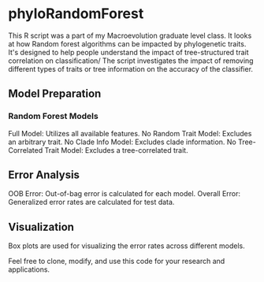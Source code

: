 # phyloRandomForest
This R script was a part of my Macroevolution graduate level class. It looks at how Random forest algorithms can be impacted by phylogenetic traits. It's designed to help people understand the impact of tree-structured trait correlation on classification/ The script investigates the impact of removing different types of traits or tree information on the accuracy of the classifier.

## Model Preparation



### Random Forest Models
Full Model: Utilizes all available features.
No Random Trait Model: Excludes an arbitrary trait.
No Clade Info Model: Excludes clade information.
No Tree-Correlated Trait Model: Excludes a tree-correlated trait.

## Error Analysis
OOB Error: Out-of-bag error is calculated for each model.
Overall Error: Generalized error rates are calculated for test data.

## Visualization
Box plots are used for visualizing the error rates across different models.

Feel free to clone, modify, and use this code for your research and applications.
